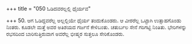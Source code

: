 +++
title = "050 ಓಡಿದವರಲ್ಲಲ್ಲಿ ಧೈರ್ಯವ"

+++
50. ಆಗ ಓಡಿದ್ದವರೆಲ್ಲ ಅಲ್ಲಲ್ಲಿಯೇ ಧೈರ್ಯ ತಂದುಕೊಂಡರು. ಆ ವೀರರೆಲ್ಲ ಒಟ್ಟಾಗಿ ಉತ್ಸಾಹಗೊಂಡು ನಿಂತರು. ಕೂಡಲೇ ಮತ್ತೆ ಅವರ ಅತಿಶಯದ  ಗರ್ಜನೆ ಕೇಳಿಬಂತು. ಚತುರ್ಬಲ ಸೇನೆ ಗರಿಗಟ್ಟಿ ನಿಂತಿತು. ಭೇರಿಗಳನ್ನು ರಭಸದಿಂದ ಬಾರಿಸುತ್ತಿರುವಾಗ ಅವರೆಲ್ಲ ಭೀಷ್ಮರ ಸುತ್ತಲೂ ಸೇರಿಕೊಂಡರು.